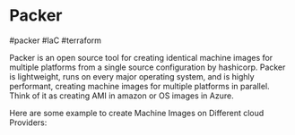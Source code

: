 # Packer
#packer #IaC #terraform 

Packer is an open source tool for creating identical machine images for multiple platforms from a single source configuration by hashicorp. Packer is lightweight, runs on every major operating system, and is highly performant, creating machine images for multiple platforms in parallel. Think of it as creating AMI in amazon or OS images in Azure.

Here are some example to create Machine Images on Different cloud Providers:
